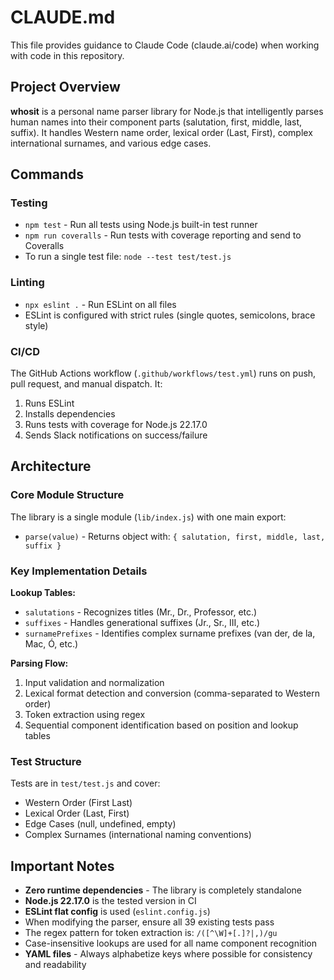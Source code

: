 # CLAUDE.md

This file provides guidance to Claude Code (claude.ai/code) when working with code in this repository.

## Project Overview

**whosit** is a personal name parser library for Node.js that intelligently parses human names into their component parts (salutation, first, middle, last, suffix). It handles Western name order, lexical order (Last, First), complex international surnames, and various edge cases.

## Commands

### Testing
- `npm test` - Run all tests using Node.js built-in test runner
- `npm run coveralls` - Run tests with coverage reporting and send to Coveralls
- To run a single test file: `node --test test/test.js`

### Linting
- `npx eslint .` - Run ESLint on all files
- ESLint is configured with strict rules (single quotes, semicolons, brace style)

### CI/CD
The GitHub Actions workflow (`.github/workflows/test.yml`) runs on push, pull request, and manual dispatch. It:
1. Runs ESLint
2. Installs dependencies
3. Runs tests with coverage for Node.js 22.17.0
4. Sends Slack notifications on success/failure

## Architecture

### Core Module Structure
The library is a single module (`lib/index.js`) with one main export:
- `parse(value)` - Returns object with: `{ salutation, first, middle, last, suffix }`

### Key Implementation Details

**Lookup Tables:**
- `salutations` - Recognizes titles (Mr., Dr., Professor, etc.)
- `suffixes` - Handles generational suffixes (Jr., Sr., III, etc.)
- `surnamePrefixes` - Identifies complex surname prefixes (van der, de la, Mac, Ó, etc.)

**Parsing Flow:**
1. Input validation and normalization
2. Lexical format detection and conversion (comma-separated to Western order)
3. Token extraction using regex
4. Sequential component identification based on position and lookup tables

### Test Structure
Tests are in `test/test.js` and cover:
- Western Order (First Last)
- Lexical Order (Last, First)
- Edge Cases (null, undefined, empty)
- Complex Surnames (international naming conventions)

## Important Notes

- **Zero runtime dependencies** - The library is completely standalone
- **Node.js 22.17.0** is the tested version in CI
- **ESLint flat config** is used (`eslint.config.js`)
- When modifying the parser, ensure all 39 existing tests pass
- The regex pattern for token extraction is: `/([^\W]+[.]?|,)/gu`
- Case-insensitive lookups are used for all name component recognition
- **YAML files** - Always alphabetize keys where possible for consistency and readability